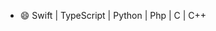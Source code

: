 
- 😄 Swift | TypeScript | Python | Php | C | C++
<!--
**hpennington/hpennington** is a ✨ _special_ ✨ repository because its `README.md` (this file) appears on your GitHub profile.

Here are some ideas to get you started:


-->
